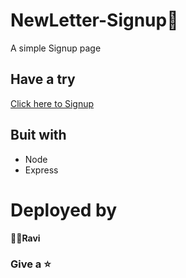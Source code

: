 # NewLetter-Signup📝
A simple Signup page
## Have a try
[Click here to Signup](https://news-letter-signup1.herokuapp.com/)
## Buit with
- Node
- Express
# Deployed by
**👨‍💻Ravi**
### Give a ⭐
